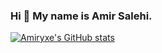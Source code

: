 ### Hi 👋 My name is Amir Salehi.

[![Amiryxe's GitHub stats](https://github-readme-stats.vercel.app/api?username=amiryxe)](https://github.com/amiryxe/github-readme-stats)


<!--
**amiryxe/amiryxe** is a ✨ _special_ ✨ repository because its `README.md` (this file) appears on your GitHub profile.

Here are some ideas to get you started:

- 🔭 I’m currently working on ...
- 🌱 I’m currently learning ...
- 👯 I’m looking to collaborate on ...
- 🤔 I’m looking for help with ...
- 💬 Ask me about ...
- 📫 How to reach me: ...
- 😄 Pronouns: ...
- ⚡ Fun fact: ...
-->
